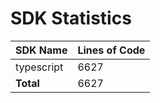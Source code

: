 # SDK Statistics

| SDK Name | Lines of Code |
| -------- | ------------- |
| typescript | 6627 |
| **Total** | 6627 |
